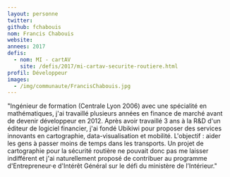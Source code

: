 ```yaml
---
layout: personne
twitter: 
github: fchabouis
nom: Francis Chabouis
website:
annees: 2017
defis: 
  - nom: MI - cartAV
    site: /defis/2017/mi-cartav-securite-routiere.html
profil: Développeur
images:
  - /img/communaute/FrancisChabouis.jpg
---
```


"Ingénieur de formation (Centrale Lyon 2006) avec une spécialité en
mathématiques, j'ai travaillé plusieurs années en finance de marché 
avant de devenir développeur en 2012.  Après avoir travaillé 3 ans à
la R&D d'un éditeur de logiciel financier, j'ai fondé Ubikiwi pour
proposer des services innovants en cartographie, data-visualisation et
mobilité. L'objectif : aider les gens à passer moins de temps dans les
transports. Un projet de cartographie pour la sécurité routière ne
pouvait donc pas me laisser indifférent et j'ai naturellement proposé
de contribuer au programme d'Entrepreneur·e d'Intérêt Général sur le
défi du ministère de l’Intérieur."
